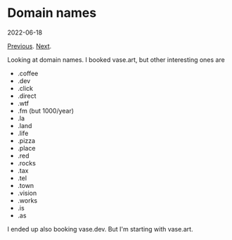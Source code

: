 # Domain names

2022-06-18

[Previous](./dns-providers.md). [Next](dns-records.md).

Looking at domain names. I booked vase.art, but other interesting ones are

- .coffee
- .dev
- .click
- .direct
- .wtf
- .fm (but 1000/year)
- .la
- .land
- .life
- .pizza
- .place
- .red
- .rocks
- .tax
- .tel
- .town
- .vision
- .works
- .is
- .as

I ended up also booking vase.dev. But I'm starting with vase.art.
